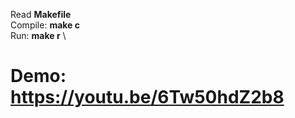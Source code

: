 Read <b>Makefile</b> \
Compile: <b>make c</b> \
Run: <b>make r</b> \
# Demo: https://youtu.be/6Tw50hdZ2b8
